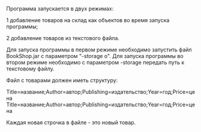 Программа запускается в двух режимах:

  1 добавление товаров на склад как объектов во время запуска программы;
  
  2 добавление товаров из текстового файла.
  
 Для запуска программы в первом режиме необходимо запустить файл BookShop.jar с параметром "-storage o". Для запуска программы во втором режиме необходимо с параметром -storage передать путь к текстовому файлу.
 
 Файл с товарами должен иметь структуру:
 
Title=название;Author=автор;Publishing=издательство;Year=год;Price=цена
Title=название;Author=автор;Publishing=издательство;Year=год;Price=цена
 
 Каждая новая строчка в файле - это новый товар.
